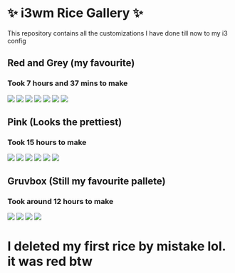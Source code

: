 # ✨ i3wm Rice Gallery ✨
This repository contains all the customizations I have done till now to my i3 config

## Red and Grey (my favourite)
### Took 7 hours and 37 mins to make
<img src="https://raw.githubusercontent.com/RiotisWeird/i3wm-Rice-Gallery/main/red/red1.png">
<img src="https://raw.githubusercontent.com/RiotisWeird/i3wm-Rice-Gallery/main/red/red2.png">
<img src="https://raw.githubusercontent.com/RiotisWeird/i3wm-Rice-Gallery/main/red/red3.png">
<img src="https://raw.githubusercontent.com/RiotisWeird/i3wm-Rice-Gallery/main/red/red4.png">
<img src="https://raw.githubusercontent.com/RiotisWeird/i3wm-Rice-Gallery/main/red/red5.png">
<img src="https://raw.githubusercontent.com/RiotisWeird/i3wm-Rice-Gallery/main/red/red6.png">
<img src="https://raw.githubusercontent.com/RiotisWeird/i3wm-Rice-Gallery/main/red/red7.png">

## Pink (Looks the prettiest)
### Took 15 hours to make
<img src="https://raw.githubusercontent.com/RiotisWeird/i3wm-Rice-Gallery/main/pink/1.png">
<img src="https://raw.githubusercontent.com/RiotisWeird/i3wm-Rice-Gallery/main/pink/2.png">
<img src="https://raw.githubusercontent.com/RiotisWeird/i3wm-Rice-Gallery/main/pink/3.png">
<img src="https://raw.githubusercontent.com/RiotisWeird/i3wm-Rice-Gallery/main/pink/4.png">
<img src="https://raw.githubusercontent.com/RiotisWeird/i3wm-Rice-Gallery/main/pink/5.png">
<img src="https://raw.githubusercontent.com/RiotisWeird/i3wm-Rice-Gallery/main/pink/arch.png">

## Gruvbox (Still my favourite pallete)
### Took around 12 hours to make
<img src="https://raw.githubusercontent.com/RiotisWeird/i3wm-Rice-Gallery/main/gruvbox/12.png">
<img src="https://raw.githubusercontent.com/RiotisWeird/i3wm-Rice-Gallery/main/gruvbox/13.png">
<img src="https://raw.githubusercontent.com/RiotisWeird/i3wm-Rice-Gallery/main/gruvbox/14.png">
<img src="https://raw.githubusercontent.com/RiotisWeird/i3wm-Rice-Gallery/main/gruvbox/15.png">


# I deleted my first rice by mistake lol. it was red btw

